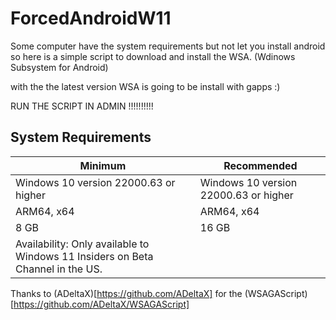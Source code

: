 # ForcedAndroidW11
Some computer have the system requirements but not let you install android so here is a simple script to download and install the WSA. (Wdinows Subsystem for Android)

with the the latest version WSA is going to be install with gapps :)

RUN THE SCRIPT IN ADMIN !!!!!!!!!!

## System Requirements

| Minimum      | Recommended     |
|--------------|-----------|
| Windows 10 version 22000.63 or higher | Windows 10 version 22000.63 or higher      |
| ARM64, x64 | ARM64, x64  |
| 8 GB | 16 GB  |
| Availability: Only available to Windows 11 Insiders on Beta Channel in the US. |

Thanks to (ADeltaX)[https://github.com/ADeltaX] for the (WSAGAScript)[https://github.com/ADeltaX/WSAGAScript]
